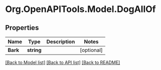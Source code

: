 # Org.OpenAPITools.Model.DogAllOf
## Properties

Name | Type | Description | Notes
------------ | ------------- | ------------- | -------------
**Bark** | **string** |  | [optional] 

[[Back to Model list]](../README.md#documentation-for-models) [[Back to API list]](../README.md#documentation-for-api-endpoints) [[Back to README]](../README.md)

